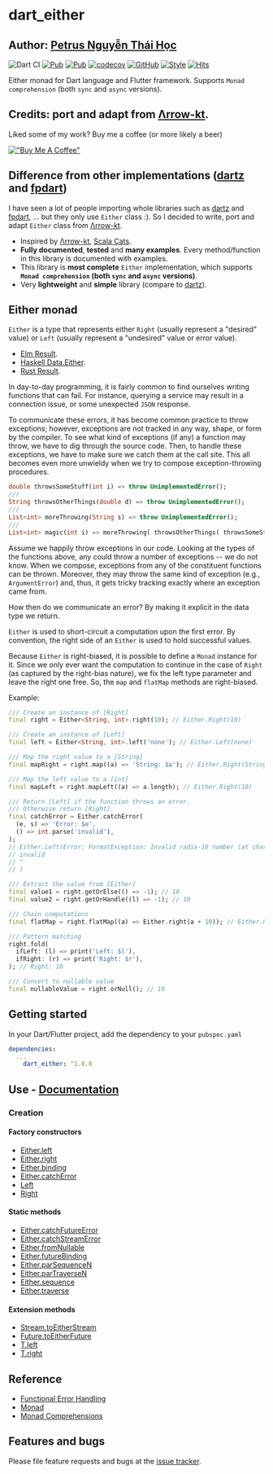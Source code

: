 # dart_either

## Author: [Petrus Nguyễn Thái Học](https://github.com/hoc081098)

![Dart CI](https://github.com/hoc081098/dart_either/workflows/Dart%20CI/badge.svg)
[![Pub](https://img.shields.io/pub/v/dart_either)](https://pub.dev/packages/dart_either)
[![Pub](https://img.shields.io/pub/v/dart_either?include_prereleases)](https://pub.dev/packages/dart_either)
[![codecov](https://codecov.io/gh/hoc081098/dart_either/branch/master/graph/badge.svg)](https://codecov.io/gh/hoc081098/dart_either)
[![GitHub](https://img.shields.io/github/license/hoc081098/dart_either?color=4EB1BA)](https://opensource.org/licenses/MIT)
[![Style](https://img.shields.io/badge/style-lints-40c4ff.svg)](https://pub.dev/packages/lints)
[![Hits](https://hits.seeyoufarm.com/api/count/incr/badge.svg?url=https%3A%2F%2Fgithub.com%2Fhoc081098%2Fdart_either&count_bg=%2379C83D&title_bg=%23555555&icon=&icon_color=%23E7E7E7&title=hits&edge_flat=false)](https://hits.seeyoufarm.com)

Either monad for Dart language and Flutter framework. Supports `Monad comprehension` (both `sync` and `async` versions).

## Credits: port and adapt from [Λrrow-kt](https://github.com/arrow-kt/arrow).

Liked some of my work? Buy me a coffee (or more likely a beer)

[!["Buy Me A Coffee"](https://cdn.buymeacoffee.com/buttons/default-orange.png)](https://www.buymeacoffee.com/hoc081098)

## Difference from other implementations ([dartz](https://pub.dev/packages/dartz) and [fpdart](https://pub.dev/packages/fpdart))

I have seen a lot of people importing whole libraries such as [dartz](https://pub.dev/packages/dartz) and [fpdart](https://pub.dev/packages/fpdart), ...
but they only use `Either` class :). So I decided to write, port and adapt `Either` class from [Λrrow-kt](https://github.com/arrow-kt/arrow).

- Inspired by [Λrrow-kt](https://github.com/arrow-kt/arrow), [Scala Cats](https://typelevel.org/cats/typeclasses.html#type-classes-in-cats).
- **Fully documented**, **tested** and **many examples**. Every method/function in this library is documented with examples.
- This library is **most complete** `Either` implementation, which supports **`Monad comprehension` (both `sync` and `async` versions)**.
- Very **lightweight** and **simple** library (compare to [dartz](https://pub.dev/packages/dartz)).

## Either monad

`Either` is a type that represents either `Right` (usually represent a "desired" value)
or `Left` (usually represent a "undesired" value or error value).

- [Elm Result](http://package.elm-lang.org/packages/elm-lang/core/5.1.1/Result).
- [Haskell Data.Either](https://hackage.haskell.org/package/base-4.10.0.0/docs/Data-Either.html).
- [Rust Result](https://doc.rust-lang.org/std/result/enum.Result.html).

In day-to-day programming, it is fairly common to find ourselves writing functions that can fail.
For instance, querying a service may result in a connection issue, or some unexpected `JSON` response.

To communicate these errors, it has become common practice to throw exceptions; however,
exceptions are not tracked in any way, shape, or form by the compiler. To see what
kind of exceptions (if any) a function may throw, we have to dig through the source code.
Then, to handle these exceptions, we have to make sure we catch them at the call site. This
all becomes even more unwieldy when we try to compose exception-throwing procedures.

```dart
double throwsSomeStuff(int i) => throw UnimplementedError();
///
String throwsOtherThings(double d) => throw UnimplementedError();
///
List<int> moreThrowing(String s) => throw UnimplementedError();
///
List<int> magic(int i) => moreThrowing( throwsOtherThings( throwsSomeStuff(i) ) );
```

Assume we happily throw exceptions in our code. Looking at the types of the functions above,
any could throw a number of exceptions -- we do not know. When we compose, exceptions from any of the constituent
functions can be thrown. Moreover, they may throw the same kind of exception
(e.g., `ArgumentError`) and, thus, it gets tricky tracking exactly where an exception came from.

How then do we communicate an error? By making it explicit in the data type we return.

`Either` is used to short-circuit a computation upon the first error.
By convention, the right side of an `Either` is used to hold successful values.

Because `Either` is right-biased, it is possible to define a `Monad` instance for it.
Since we only ever want the computation to continue in the case of `Right` (as captured by the right-bias nature),
we fix the left type parameter and leave the right one free. So, the `map` and `flatMap` methods are right-biased.

Example:
```dart
/// Create an instance of [Right]
final right = Either<String, int>.right(10); // Either.Right(10)

/// Create an instance of [Left]
final left = Either<String, int>.left('none'); // Either.Left(none)

/// Map the right value to a [String]
final mapRight = right.map((a) => 'String: $a'); // Either.Right(String: 10)

/// Map the left value to a [int]
final mapLeft = right.mapLeft((a) => a.length); // Either.Right(10)

/// Return [Left] if the function throws an error.
/// Otherwise return [Right].
final catchError = Either.catchError(
  (e, s) => 'Error: $e',
  () => int.parse('invalid'),
);
// Either.Left(Error: FormatException: Invalid radix-10 number (at character 1)
// invalid
// ^
// )

/// Extract the value from [Either]
final value1 = right.getOrElse(() => -1); // 10
final value2 = right.getOrHandle((l) => -1); // 10

/// Chain computations
final flatMap = right.flatMap((a) => Either.right(a + 10)); // Either.Right(20)

/// Pattern matching
right.fold(
  ifLeft: (l) => print('Left: $l'),
  ifRight: (r) => print('Right: $r'),
); // Right: 10

/// Convert to nullable value
final nullableValue = right.orNull(); // 10
```

## Getting started

In your Dart/Flutter project, add the dependency to your `pubspec.yaml`

```yaml
dependencies:
  ...
    dart_either: ^1.0.0
```

## Use - [Documentation](https://pub.dev/documentation/dart_either/1.0.0-beta02/dart_either/dart_either-library.html)

### Creation

#### Factory constructors

- [Either.left](https://pub.dev/documentation/dart_either/1.0.0-beta02/dart_either/Either/Either.left.html)
- [Either.right](https://pub.dev/documentation/dart_either/1.0.0-beta02/dart_either/Either/Either.right.html)
- [Either.binding](https://pub.dev/documentation/dart_either/1.0.0-beta02/dart_either/Either/Either.binding.html)
- [Either.catchError](https://pub.dev/documentation/dart_either/1.0.0-beta02/dart_either/Either/Either.catchError.html)
- [Left](https://pub.dev/documentation/dart_either/1.0.0-beta02/dart_either/Left/Left.html)
- [Right](https://pub.dev/documentation/dart_either/1.0.0-beta02/dart_either/Right-class.html)

#### Static methods

- [Either.catchFutureError](https://pub.dev/documentation/dart_either/1.0.0-beta02/dart_either/Either/catchFutureError.html)
- [Either.catchStreamError](https://pub.dev/documentation/dart_either/1.0.0-beta02/dart_either/Either/catchStreamError.html)
- [Either.fromNullable](https://pub.dev/documentation/dart_either/1.0.0-beta02/dart_either/Either/fromNullable.html)
- [Either.futureBinding](https://pub.dev/documentation/dart_either/1.0.0-beta02/dart_either/Either/futureBinding.html)
- [Either.parSequenceN](https://pub.dev/documentation/dart_either/1.0.0-beta02/dart_either/Either/parSequenceN.html)
- [Either.parTraverseN](https://pub.dev/documentation/dart_either/1.0.0-beta02/dart_either/Either/parTraverseN.html)
- [Either.sequence](https://pub.dev/documentation/dart_either/1.0.0-beta02/dart_either/Either/sequence.html)
- [Either.traverse](https://pub.dev/documentation/dart_either/1.0.0-beta02/dart_either/Either/traverse.html)

#### Extension methods
- [Stream.toEitherStream](https://pub.dev/documentation/dart_either/1.0.0-beta02/dart_either/ToEitherStreamExtension/toEitherStream.html)
- [Future.toEitherFuture](https://pub.dev/documentation/dart_either/1.0.0-beta02/dart_either/ToEitherFutureExtension/toEitherFuture.html)
- [T.left](https://pub.dev/documentation/dart_either/1.0.0-beta02/dart_either/ToEitherObjectExtension/left.html)
- [T.right](https://pub.dev/documentation/dart_either/1.0.0-beta02/dart_either/ToEitherObjectExtension/right.html)

## Reference

- [Functional Error Handling](https://arrow-kt.io/docs/patterns/error_handling/)
- [Monad](https://arrow-kt.io/docs/patterns/monads/)
- [Monad Comprehensions](https://arrow-kt.io/docs/patterns/monad_comprehensions/)

## Features and bugs

Please file feature requests and bugs at the [issue tracker][tracker].

[tracker]: https://github.com/hoc081098/dart_either/issues
